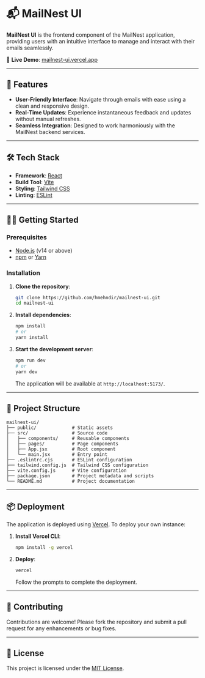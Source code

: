 # 📬 MailNest UI

**MailNest UI** is the frontend component of the MailNest application, providing users with an intuitive interface to manage and interact with their emails seamlessly.

🔗 **Live Demo**: [mailnest-ui.vercel.app](https://mailnest-ui.vercel.app)

---

## 🚀 Features

- **User-Friendly Interface**: Navigate through emails with ease using a clean and responsive design.
- **Real-Time Updates**: Experience instantaneous feedback and updates without manual refreshes.
- **Seamless Integration**: Designed to work harmoniously with the MailNest backend services.

---

## 🛠️ Tech Stack

- **Framework**: [React](https://reactjs.org/)
- **Build Tool**: [Vite](https://vitejs.dev/)
- **Styling**: [Tailwind CSS](https://tailwindcss.com/)
- **Linting**: [ESLint](https://eslint.org/)

---

## 🧑‍💻 Getting Started

### Prerequisites

- [Node.js](https://nodejs.org/) (v14 or above)
- [npm](https://www.npmjs.com/) or [Yarn](https://yarnpkg.com/)

### Installation

1. **Clone the repository**:

   ```bash
   git clone https://github.com/hmehndir/mailnest-ui.git
   cd mailnest-ui
   ```

2. **Install dependencies**:

   ```bash
   npm install
   # or
   yarn install
   ```

3. **Start the development server**:

   ```bash
   npm run dev
   # or
   yarn dev
   ```

   The application will be available at `http://localhost:5173/`.

---

## 📁 Project Structure

```
mailnest-ui/
├── public/             # Static assets
├── src/                # Source code
│   ├── components/     # Reusable components
│   ├── pages/          # Page components
│   ├── App.jsx         # Root component
│   └── main.jsx        # Entry point
├── .eslintrc.cjs       # ESLint configuration
├── tailwind.config.js  # Tailwind CSS configuration
├── vite.config.js      # Vite configuration
├── package.json        # Project metadata and scripts
└── README.md           # Project documentation
```

---

## 📦 Deployment

The application is deployed using [Vercel](https://vercel.com/). To deploy your own instance:

1. **Install Vercel CLI**:

   ```bash
   npm install -g vercel
   ```

2. **Deploy**:

   ```bash
   vercel
   ```

   Follow the prompts to complete the deployment.

---

## 🤝 Contributing

Contributions are welcome! Please fork the repository and submit a pull request for any enhancements or bug fixes.

---

## 📄 License

This project is licensed under the [MIT License](LICENSE).
